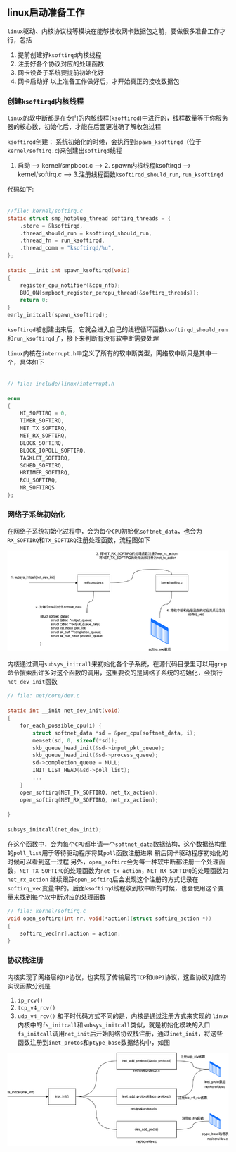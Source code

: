 ## linux启动准备工作

`linux`驱动、内核协议栈等模块在能够接收网卡数据包之前，要做很多准备工作才行，包括
1. 提前创建好`ksoftirqd`内核线程
2. 注册好各个协议对应的处理函数
3. 网卡设备子系统要提前初始化好
4. 网卡启动好
以上准备工作做好后，才开始真正的接收数据包


### 创建`ksoftirqd`内核线程

`linux`的软中断都是在专门的内核线程(`ksoftirqd`)中进行的，线程数量等于你服务器的核心数，初始化后，才能在后面更准确了解收包过程

`ksoftirqd`创建： 系统初始化的时候，会执行到`spawn_ksoftirqd`（位于`kernel/softirq.c`)来创建出`softirqd`线程

1. 启动 --> kernel/smpboot.c --> 2. spawn内核线程ksoftirqd --> kernel/softirq.c --> 3.注册线程函数`ksoftirqd_should_run`, `run_ksoftirqd`

代码如下:

```C

//file: kernel/softirq.c
static struct smp_hotplug_thread softirq_threads = {
    .store = &ksoftirqd,
    .thread_should_run = ksoftirqd_should_run,
    .thread_fn = run_ksoftirqd,
    .thread_comm = "ksoftirqd/%u",
};

static __init int spawn_ksoftirqd(void)
{
    register_cpu_notifier(&cpu_nfb);
    BUG_ON(smpboot_register_percpu_thread(&softirq_threads));
    return 0;
}
early_initcall(spawn_ksoftirqd);
```

`ksoftirqd`被创建出来后，它就会进入自己的线程循环函数`ksoftirqd_should_run`和`run_ksoftirqd`了，接下来判断有没有软中断需要处理

`linux`内核在`interrupt.h`中定义了所有的软中断类型，网络软中断只是其中一个，具体如下

```C

// file: include/linux/interrupt.h

enum 
{
    HI_SOFTIRQ = 0,
    TIMER_SOFTIRQ,
    NET_TX_SOFTIRQ,
    NET_RX_SOFTIRQ,
    BLOCK_SOFTIRQ,
    BLOCK_IOPOLL_SOFTIRQ,
    TASKLET_SOFTIRQ,
    SCHED_SOFTIRQ,
    HRTIMER_SOFTIRQ,
    RCU_SOFTIRQ,
    NR_SOFTIRQS
};
```

### 网络子系统初始化

在网络子系统初始化过程中，会为每个`CPU`初始化`softnet_data`，也会为`RX_SOFTIRQ`和`TX_SOFTIRQ`注册处理函数，流程图如下

![sub_initial](zixitongchushihua.png)

内核通过调用`subsys_initcall`来初始化各个子系统，在源代码目录里可以用`grep`命令搜索出许多对这个函数的调用，这里要说的是网络子系统的初始化，会执行`net_dev_init`函数

```C
// file: net/core/dev.c

static int __init net_dev_init(void) 
{
    for_each_possible_cpu(i) {
        struct softnet_data *sd = &per_cpu(softnet_data, i);
        memset(sd, 0, sizeof(*sd));
        skb_queue_head_init(&sd->input_pkt_queue);
        skb_queue_head_init(&sd->process_queue);
        sd->completion_queue = NULL;
        INIT_LIST_HEAD(&sd->poll_list);
        ...
    }
    open_softirq(NET_TX_SOFTIRQ, net_tx_action);
    open_softirq(NET_RX_SOFTIRQ, net_rx_action);

}

subsys_initcall(net_dev_init);
```

在这个函数中，会为每个`CPU`都申请一个`softnet_data`数据结构，这个数据结构里的`poll_list`用于等待驱动程序将其`poll`函数注册进来
稍后网卡驱动程序初始化的时候可以看到这一过程
另外，`open_softirq`会为每一种软中断都注册一个处理函数，`NET_TX_SOFTIRQ`的处理函数为`net_tx_action`，`NET_RX_SOFTIRQ`的处理函数为`net_rx_action`
继续跟踪`open_softirq`后会发现这个注册的方式记录在`softirq_vec`变量中的。后面`ksoftirqd`线程收到软中断的时候，也会使用这个变量来找到每个软中断对应的处理函数

```C
// file: kernel/softirq.c
void open_softirq(int nr, void(*action)(struct softirq_action *)) 
{
    softirq_vec[nr].action = action;
}
```


### 协议栈注册

内核实现了网络层的`IP`协议，也实现了传输层的`TCP`和`UDP1`协议，这些协议对应的实现函数分别是
1. `ip_rcv()`
2. `tcp_v4_rcv()`
3. `udp_v4_rcv()`
和平时代码方式不同的是，内核是通过注册方式来实现的
`linux`内核中的`fs_initcall`和`subsys_initcall`类似，就是初始化模块的入口
`fs_initcall`调用`net_init`后开始网络协议栈注册，通过`inet_init`，将这些函数注册到`inet_protos`和`ptype_base`数据结构中，如图

![proto_register](protol_register.png)